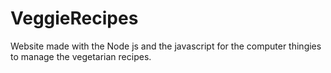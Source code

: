 # VeggieRecipes
Website made with the Node js and the javascript for the computer thingies to manage the vegetarian recipes.
